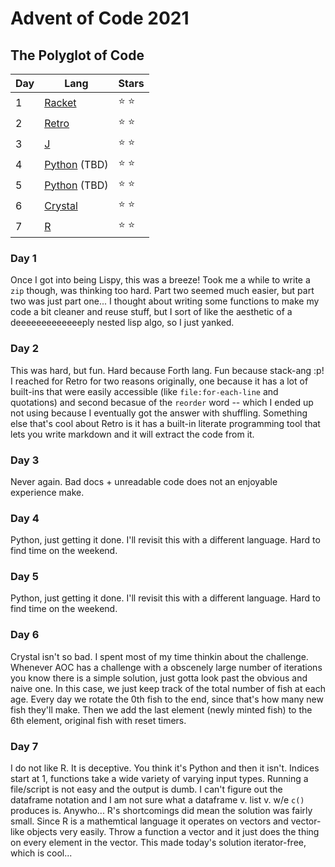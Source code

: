 # Advent of Code 2021
## The Polyglot of Code

| Day | Lang            | Stars |
|-----|-----------------|-------|
| 1   |[Racket][0]      | ⭐ ⭐ |
| 2   |[Retro][1]       | ⭐ ⭐ |
| 3   |[J][2]           | ⭐ ⭐ |
| 4   |[Python][3] (TBD)| ⭐ ⭐ |
| 5   |[Python][3] (TBD)| ⭐ ⭐ |
| 6   |[Crystal][5]     | ⭐ ⭐ |
| 7   |[R][6]     | ⭐ ⭐ |

### Day 1

Once I got into being Lispy, this was a breeze! Took me a while to write a
`zip` though, was thinking too hard. Part two seemed much easier, but part two
was just part one... I thought about writing some functions to make my code a
bit cleaner and reuse stuff, but I sort of like the aesthetic of a
deeeeeeeeeeeeeply nested lisp algo, so I just yanked.

### Day 2

This was hard, but fun. Hard because Forth lang. Fun because stack-ang :p! I
reached for Retro for two reasons originally, one because it has a lot of
built-ins that were easily accessible (like `file:for-each-line` and
quotations) and second becasue of the `reorder` word -- which I ended up not
using because I eventually got the answer with shuffling. Something else that's
cool about Retro is it has a built-in literate programming tool that lets you
write markdown and it will extract the code from it.

### Day 3

Never again. Bad docs + unreadable code does not an enjoyable experience make.

### Day 4

Python, just getting it done. I'll revisit this with a different language. Hard
to find time on the weekend.

### Day 5

Python, just getting it done. I'll revisit this with a different language. Hard
to find time on the weekend.

### Day 6

Crystal isn't so bad. I spent most of my time thinkin about the challenge.
Whenever AOC has a challenge with a obscenely large number of iterations you
know there is a simple solution, just gotta look past the obvious and naive
one. In this case, we just keep track of the total number of fish at each age.
Every day we rotate the 0th fish to the end, since that's how many new fish
they'll make. Then we add the last element (newly minted fish) to the 6th
element, original fish with reset timers.

### Day 7

I do not like R. It is deceptive. You think it's Python and then it isn't. Indices start at 1, functions take a wide variety of varying input types. Running a file/script is not easy and the output is dumb. I can't figure out the dataframe notation and I am not sure what a dataframe v. list v. w/e `c()` produces is. Anywho... R's shortcomings did mean the solution was fairly small. Since R is a mathemtical language it operates on vectors and vector-like objects very easily. Throw a function a vector and it just does the thing on every element in the vector. This made today's solution iterator-free, which is cool...


[0]: https://racket-lang.org/
[1]: http://retroforth.org/
[2]: https://www.jsoftware.com/#/
[3]: https://www.python.org/
[5]: https://crystal-lang.org/
[6]: https://www.r-project.org/
